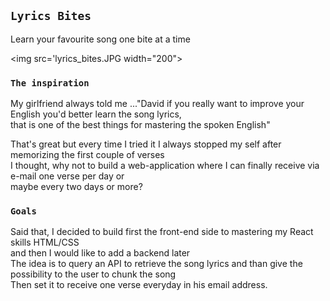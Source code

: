 ## `Lyrics Bites`

Learn your favourite song one bite at a time

<img src='lyrics_bites.JPG width="200">

### `The inspiration`

My girlfriend always told me ..."David if you really want to improve your English you'd better learn the song lyrics, <br />
that is one of the best things for mastering the spoken English"<br />

That's great but every time I tried it I always stopped my self after memorizing the first couple of verses<br />
I thought, why not to build a web-application where I can finally receive via e-mail one verse per day or<br />
maybe every two days or more?

### `Goals`

Said that, I decided to build first the front-end side to mastering my React skills HTML/CSS<br />
and then I would like to add a backend later<br />
The idea is to query an API to retrieve the song lyrics and than give the possibility to the user to chunk the song<br />
Then set it to receive one verse everyday in his email address.